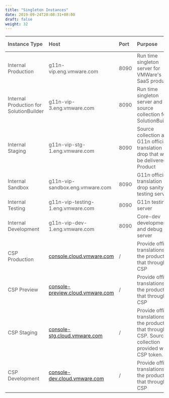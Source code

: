 ```yaml
---
title: "Singleton Instances"
date: 2019-09-24T20:08:31+08:00
draft: false
weight: 32
---
```


| Instance  Type                          | Host                                                         | Port | Purpose                                                      | Connected by                | swagger-ui URL                                               |
| :-------------------------------------- | :----------------------------------------------------------- | :--- | :----------------------------------------------------------- | :-------------------------- | :----------------------------------------------------------- |
| Internal Production                     | g11n-vip.eng.vmware.com                                      | 8090 | Run time singleton server for VMWare's SaaS products               | Product's Production VM     | https://g11n-vip.eng.vmware.com:8090/swagger-ui.html         |
| Internal Production for SolutionBuilder | g11n-vip-3.eng.vmware.com                                    | 8090 | Run time singleton server and source collection for SolutionBuilder | Product's Production VM     | disable swagger-ui on this host                              |
| Internal Staging                        | g11n-vip-stg-1.eng.vmware.com                                | 8090 | Source collection and G11n official translation drop that will be delivered to Product | Product's Staging VM        | https://g11n-vip-stg-1.eng.vmware.com:8090/swagger-ui.html   |
| Internal Sandbox                        | g11n-vip-sandbox.eng.vmware.com                              | 8090 | G11n official translation drop sanity testing server         | Product's Sanity Testing VM | /                                                            |
| Internal Testing                        | g11n-vip-testing-1.eng.vmware.com                            | 8090 | G11n testing server                                          | Product's Testing VM        | https://g11n-vip-testing-1.eng.vmware.com:8090/swagger-ui.html |
| Internal Development                    | g11n-vip-dev-1.eng.vmware.com                                | 8090 | Core-dev development and debug server                        | IDE/CLI                     | https://g11n-vip-dev-1.eng.vmware.com:8090/swagger-ui.html   |
| CSP Production                          | [console.cloud.vmware.com](https://console.cloud.vmware.com/) | /    | Provide official translations for the product that through CSP |                             | disable swagger-ui on this host                              |
| CSP Preview                             | [console-preview.cloud.vmware.com](https://console-preview.cloud.vmware.com/) | /    | Provide official translations for the product that through CSP |                             | https://console-preview.cloud.vmware.com/i18n/api/doc/swagger-ui |
| CSP Staging                             | [console-stg.cloud.vmware.com](https://console-stg.cloud.vmware.com/) | /    | Provide official translations for the product that through CSP. Source collection provided with CSP token. |                             | https://console-stg.cloud.vmware.com/i18n/api/doc/swagger-ui |
| CSP Development                         | [console-dev.cloud.vmware.com](https://console-dev.cloud.vmware.com/) | /    | Provide official translations for the product that through CSP |                             | https://console-dev.cloud.vmware.com/i18n/api/doc/swagger-ui |



<style>
    html {
        font-family: Metropolis;
        color: #575757;
    }
    article section.page table th {
        font-weight:500;
        text-transform: inherit;
    }
    table thead tr th:first-child {
        width:11rem;
    }
    table thead tr th:nth-child(2) {
        width:15rem;
    }
    table thead tr th:nth-child(3) {
        width:4rem;
    }
    table thead tr th:nth-child(5) {
        width:10rem;
    }
    article section.page h1:first-of-type {
        text-transform: inherit;
        font-family: inherit;
    }
</style>